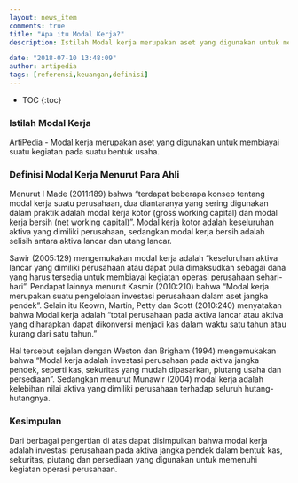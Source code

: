 ```yaml
---
layout: news_item
comments: true
title: "Apa itu Modal Kerja?"
description: Istilah Modal kerja merupakan aset yang digunakan untuk membiayai suatu kegiatan pada suatu bentuk usaha.

date: "2018-07-10 13:48:09"
author: artipedia
tags: [referensi,keuangan,definisi]
---
```

* TOC
{:toc}
### Istilah Modal Kerja
[ArtiPedia](/ "ArtiPedia") - [Modal kerja](/wiki/istilah-definisi-modal-kerja.html "Modal kerja") merupakan aset yang digunakan untuk membiayai suatu kegiatan pada suatu bentuk usaha. 

### Definisi Modal Kerja Menurut Para Ahli
Menurut I Made (2011:189) bahwa “terdapat beberapa konsep tentang modal kerja suatu perusahaan, dua diantaranya yang sering digunakan dalam praktik adalah modal kerja kotor (gross working capital) dan modal kerja bersih (net working capital)”. Modal kerja kotor adalah keseluruhan aktiva yang dimiliki perusahaan, sedangkan modal kerja bersih adalah selisih antara aktiva lancar dan utang lancar. 

Sawir (2005:129) mengemukakan modal kerja adalah “keseluruhan aktiva lancar yang dimiliki perusahaan atau dapat pula dimaksudkan sebagai dana yang harus tersedia untuk membiayai kegiatan operasi perusahaan sehari-hari”. Pendapat lainnya menurut Kasmir (2010:210) bahwa “Modal kerja merupakan suatu pengelolaan investasi perusahaan dalam aset jangka pendek”. Selain itu Keown, Martin, Petty dan Scott (2010:240) menyatakan bahwa Modal kerja adalah “total perusahaan pada aktiva lancar atau aktiva yang diharapkan dapat dikonversi menjadi kas dalam waktu satu tahun atau kurang dari satu tahun.”

Hal tersebut sejalan dengan Weston dan Brigham (1994) mengemukakan bahwa “Modal kerja adalah investasi perusahaan pada aktiva jangka pendek, seperti kas, sekuritas yang mudah dipasarkan, piutang usaha dan persediaan”. Sedangkan menurut Munawir (2004) modal kerja adalah kelebihan nilai aktiva yang dimiliki perusahaan terhadap seluruh hutang-hutangnya.

### Kesimpulan
Dari berbagai pengertian di atas dapat disimpulkan bahwa modal kerja adalah investasi perusahaan pada aktiva jangka pendek dalam bentuk kas, sekuritas, piutang dan persediaan yang digunakan untuk memenuhi kegiatan operasi perusahaan.
